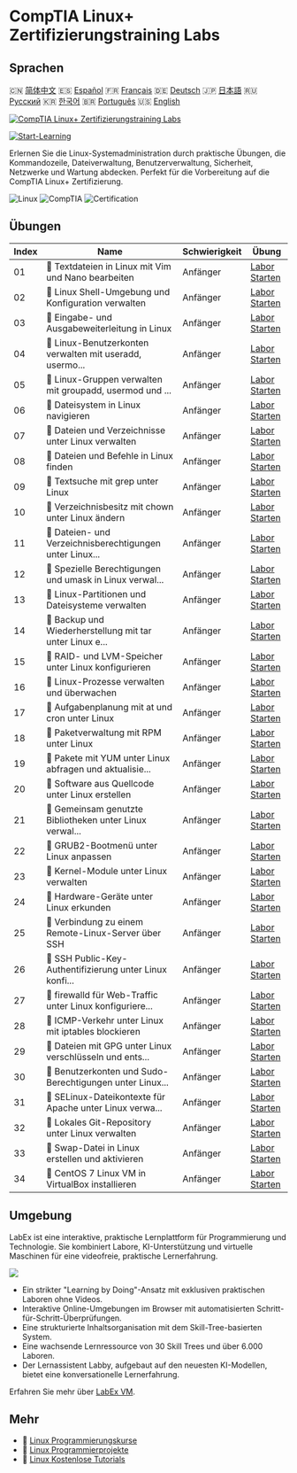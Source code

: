 # CompTIA Linux+ Zertifizierungstraining Labs

## Sprachen

🇨🇳 [简体中文](README_zh.md) 🇪🇸 [Español](README_es.md) 🇫🇷 [Français](README_fr.md) 🇩🇪 [Deutsch](README_de.md) 🇯🇵 [日本語](README_ja.md) 🇷🇺 [Русский](README_ru.md) 🇰🇷 [한국어](README_ko.md) 🇧🇷 [Português](README_pt.md) 🇺🇸 [English](README.md) 

[![CompTIA Linux+ Zertifizierungstraining Labs](https://cover-creator.labex.io/comptia-linux-plus-training-labs.png?lang=de)](https://labex.io/de/courses/comptia-linux-plus-training-labs)

[![Start-Learning](https://img.shields.io/badge/Start-Learning-whitesmoke?style=for-the-badge)](https://labex.io/de/courses/comptia-linux-plus-training-labs)

Erlernen Sie die Linux-Systemadministration durch praktische Übungen, die Kommandozeile, Dateiverwaltung, Benutzerverwaltung, Sicherheit, Netzwerke und Wartung abdecken. Perfekt für die Vorbereitung auf die CompTIA Linux+ Zertifizierung.

![Linux](https://img.shields.io/badge/Linux-whitesmoke?style=for-the-badge&logo=linux)
![CompTIA](https://img.shields.io/badge/CompTIA-whitesmoke?style=for-the-badge&logo=comptia)
![Certification](https://img.shields.io/badge/Certification-whitesmoke?style=for-the-badge&logo=certification)


## Übungen

|   Index | Name                                                     | Schwierigkeit   | Übung                                                                                                                                                |
|---------|----------------------------------------------------------|-----------------|------------------------------------------------------------------------------------------------------------------------------------------------------|
|      01 | 📖 Textdateien in Linux mit Vim und Nano bearbeiten      | Anfänger        | <a target='_blank' href='https://labex.io/de/tutorials/comptia-edit-text-files-in-linux-with-vim-and-nano-591076'>Labor Starten</a>                  |
|      02 | 📖 Linux Shell-Umgebung und Konfiguration verwalten      | Anfänger        | <a target='_blank' href='https://labex.io/de/tutorials/comptia-manage-shell-environment-and-configuration-in-linux-590838'>Labor Starten</a>         |
|      03 | 📖 Eingabe- und Ausgabeweiterleitung in Linux            | Anfänger        | <a target='_blank' href='https://labex.io/de/tutorials/comptia-redirecting-input-and-output-in-linux-590840'>Labor Starten</a>                       |
|      04 | 📖 Linux-Benutzerkonten verwalten mit useradd, usermo... | Anfänger        | <a target='_blank' href='https://labex.io/de/tutorials/comptia-manage-linux-user-accounts-with-useradd-usermod-and-userdel-590837'>Labor Starten</a> |
|      05 | 📖 Linux-Gruppen verwalten mit groupadd, usermod und ... | Anfänger        | <a target='_blank' href='https://labex.io/de/tutorials/comptia-manage-linux-groups-with-groupadd-usermod-and-groupdel-590836'>Labor Starten</a>      |
|      06 | 📖 Dateisystem in Linux navigieren                       | Anfänger        | <a target='_blank' href='https://labex.io/de/tutorials/comptia-navigate-the-filesystem-in-linux-590971'>Labor Starten</a>                            |
|      07 | 📖 Dateien und Verzeichnisse unter Linux verwalten       | Anfänger        | <a target='_blank' href='https://labex.io/de/tutorials/comptia-manage-files-and-directories-in-linux-590835'>Labor Starten</a>                       |
|      08 | 📖 Dateien und Befehle in Linux finden                   | Anfänger        | <a target='_blank' href='https://labex.io/de/tutorials/comptia-find-files-and-commands-in-linux-590834'>Labor Starten</a>                            |
|      09 | 📖 Textsuche mit grep unter Linux                        | Anfänger        | <a target='_blank' href='https://labex.io/de/tutorials/comptia-search-text-with-grep-in-linux-590841'>Labor Starten</a>                              |
|      10 | 📖 Verzeichnisbesitz mit chown unter Linux ändern        | Anfänger        | <a target='_blank' href='https://labex.io/de/tutorials/comptia-modify-directory-ownership-with-chown-in-linux-590847'>Labor Starten</a>              |
|      11 | 📖 Dateien- und Verzeichnisberechtigungen unter Linux... | Anfänger        | <a target='_blank' href='https://labex.io/de/tutorials/comptia-manage-file-and-directory-permissions-in-linux-590844'>Labor Starten</a>              |
|      12 | 📖 Spezielle Berechtigungen und umask in Linux verwal... | Anfänger        | <a target='_blank' href='https://labex.io/de/tutorials/linux-manage-special-permissions-and-umask-in-linux-590846'>Labor Starten</a>                 |
|      13 | 📖 Linux-Partitionen und Dateisysteme verwalten          | Anfänger        | <a target='_blank' href='https://labex.io/de/tutorials/comptia-manage-linux-partitions-and-filesystems-590845'>Labor Starten</a>                     |
|      14 | 📖 Backup und Wiederherstellung mit tar unter Linux e... | Anfänger        | <a target='_blank' href='https://labex.io/de/tutorials/comptia-create-and-restore-a-backup-with-tar-in-linux-590843'>Labor Starten</a>               |
|      15 | 📖 RAID- und LVM-Speicher unter Linux konfigurieren      | Anfänger        | <a target='_blank' href='https://labex.io/de/tutorials/comptia-configure-raid-and-lvm-storage-in-linux-590842'>Labor Starten</a>                     |
|      16 | 📖 Linux-Prozesse verwalten und überwachen               | Anfänger        | <a target='_blank' href='https://labex.io/de/tutorials/comptia-manage-and-monitor-linux-processes-590864'>Labor Starten</a>                          |
|      17 | 📖 Aufgabenplanung mit at und cron unter Linux           | Anfänger        | <a target='_blank' href='https://labex.io/de/tutorials/comptia-schedule-tasks-with-at-and-cron-in-linux-590870'>Labor Starten</a>                    |
|      18 | 📖 Paketverwaltung mit RPM unter Linux                   | Anfänger        | <a target='_blank' href='https://labex.io/de/tutorials/rhel-managing-packages-with-rpm-in-linux-590868'>Labor Starten</a>                            |
|      19 | 📖 Pakete mit YUM unter Linux abfragen und aktualisie... | Anfänger        | <a target='_blank' href='https://labex.io/de/tutorials/rhel-query-and-update-packages-with-yum-in-linux-590869'>Labor Starten</a>                    |
|      20 | 📖 Software aus Quellcode unter Linux erstellen          | Anfänger        | <a target='_blank' href='https://labex.io/de/tutorials/comptia-build-software-from-source-code-in-linux-590853'>Labor Starten</a>                    |
|      21 | 📖 Gemeinsam genutzte Bibliotheken unter Linux verwal... | Anfänger        | <a target='_blank' href='https://labex.io/de/tutorials/comptia-manage-shared-libraries-in-linux-590867'>Labor Starten</a>                            |
|      22 | 📖 GRUB2-Bootmenü unter Linux anpassen                   | Anfänger        | <a target='_blank' href='https://labex.io/de/tutorials/comptia-customize-the-grub2-boot-menu-in-linux-590859'>Labor Starten</a>                      |
|      23 | 📖 Kernel-Module unter Linux verwalten                   | Anfänger        | <a target='_blank' href='https://labex.io/de/tutorials/comptia-manage-kernel-modules-in-linux-590865'>Labor Starten</a>                              |
|      24 | 📖 Hardware-Geräte unter Linux erkunden                  | Anfänger        | <a target='_blank' href='https://labex.io/de/tutorials/comptia-explore-hardware-devices-in-linux-590861'>Labor Starten</a>                           |
|      25 | 📖 Verbindung zu einem Remote-Linux-Server über SSH      | Anfänger        | <a target='_blank' href='https://labex.io/de/tutorials/linux-connect-to-a-remote-linux-server-using-ssh-590857'>Labor Starten</a>                    |
|      26 | 📖 SSH Public-Key-Authentifizierung unter Linux konfi... | Anfänger        | <a target='_blank' href='https://labex.io/de/tutorials/comptia-configure-ssh-public-key-authentication-in-linux-590855'>Labor Starten</a>            |
|      27 | 📖 firewalld für Web-Traffic unter Linux konfiguriere... | Anfänger        | <a target='_blank' href='https://labex.io/de/tutorials/comptia-configure-firewalld-to-allow-web-traffic-in-linux-590854'>Labor Starten</a>           |
|      28 | 📖 ICMP-Verkehr unter Linux mit iptables blockieren      | Anfänger        | <a target='_blank' href='https://labex.io/de/tutorials/comptia-block-icmp-traffic-in-linux-using-iptables-590852'>Labor Starten</a>                  |
|      29 | 📖 Dateien mit GPG unter Linux verschlüsseln und ents... | Anfänger        | <a target='_blank' href='https://labex.io/de/tutorials/comptia-encrypt-and-decrypt-files-with-gpg-in-linux-590860'>Labor Starten</a>                 |
|      30 | 📖 Benutzerkonten und Sudo-Berechtigungen unter Linux... | Anfänger        | <a target='_blank' href='https://labex.io/de/tutorials/comptia-configure-user-accounts-and-sudo-privileges-in-linux-590856'>Labor Starten</a>        |
|      31 | 📖 SELinux-Dateikontexte für Apache unter Linux verwa... | Anfänger        | <a target='_blank' href='https://labex.io/de/tutorials/comptia-manage-selinux-file-contexts-for-apache-in-linux-590866'>Labor Starten</a>            |
|      32 | 📖 Lokales Git-Repository unter Linux verwalten          | Anfänger        | <a target='_blank' href='https://labex.io/de/tutorials/comptia-manage-a-local-git-repository-in-linux-590863'>Labor Starten</a>                      |
|      33 | 📖 Swap-Datei in Linux erstellen und aktivieren          | Anfänger        | <a target='_blank' href='https://labex.io/de/tutorials/comptia-create-and-activate-a-swap-file-in-linux-590858'>Labor Starten</a>                    |
|      34 | 📖 CentOS 7 Linux VM in VirtualBox installieren          | Anfänger        | <a target='_blank' href='https://labex.io/de/tutorials/comptia-install-a-centos-7-linux-vm-in-virtualbox-590862'>Labor Starten</a>                   |

## Umgebung

LabEx ist eine interaktive, praktische Lernplattform für Programmierung und Technologie. Sie kombiniert Labore, KI-Unterstützung und virtuelle Maschinen für eine videofreie, praktische Lernerfahrung.

![](https://tutorial-screenshot.getvm.io/images/vm-1725247253.png)

- Ein strikter "Learning by Doing"-Ansatz mit exklusiven praktischen Laboren ohne Videos.
- Interaktive Online-Umgebungen im Browser mit automatisierten Schritt-für-Schritt-Überprüfungen.
- Eine strukturierte Inhaltsorganisation mit dem Skill-Tree-basierten System.
- Eine wachsende Lernressource von 30 Skill Trees und über 6.000 Laboren.
- Der Lernassistent Labby, aufgebaut auf den neuesten KI-Modellen, bietet eine konversationelle Lernerfahrung.

Erfahren Sie mehr über [LabEx VM](https://support.labex.io/using-labex/virtual-machine).

## Mehr

- 🔗 [Linux Programmierungskurse](https://github.com/labex-labs/awesome-programming-courses)
- 🔗 [Linux Programmierprojekte](https://github.com/labex-labs/awesome-programming-projects)
- 🔗 [Linux Kostenlose Tutorials](https://github.com/labex-labs/linux-free-tutorials)

